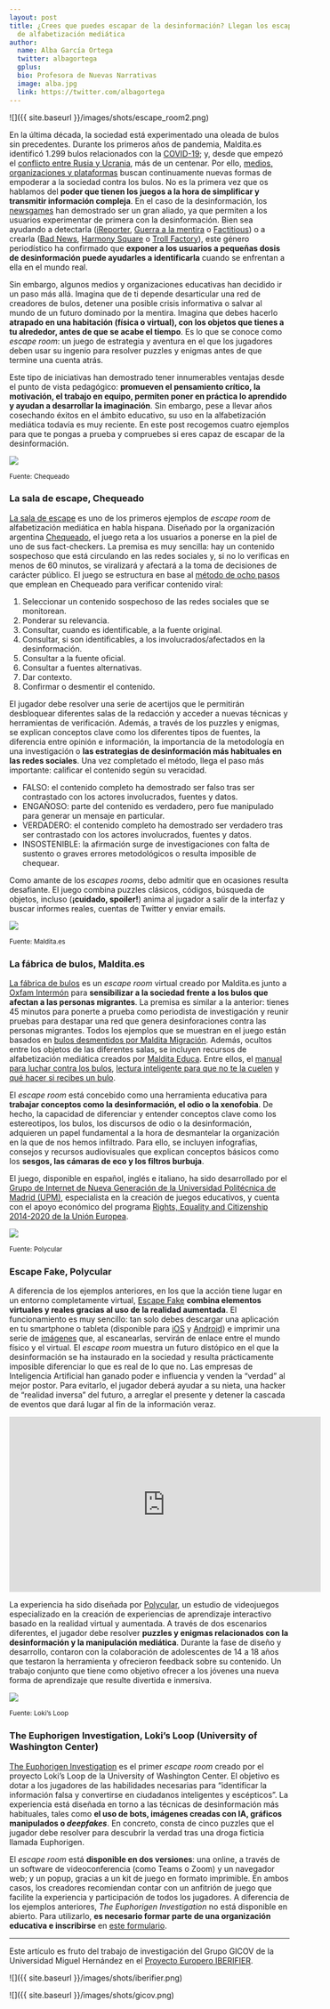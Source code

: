```yaml
---
layout: post
title: ¿Crees que puedes escapar de la desinformación? Llegan los escapes rooms
  de alfabetización mediática
author:
  name: Alba García Ortega
  twitter: albagortega
  gplus:  
  bio: Profesora de Nuevas Narrativas
  image: alba.jpg
  link: https://twitter.com/albagortega
---
```

![]({{ site.baseurl }}/images/shots/escape_room2.png)

En la última década, la sociedad está experimentado una oleada de bulos sin precedentes. Durante los primeros años de pandemia, Maldita.es identificó 1.299 bulos relacionados con la [COVID-19](https://maldita.es/malditobulo/20220808/coronavirus-bulos-pandemia-prevenir-virus-covid-19/); y, desde que empezó el [conflicto entre Rusia y Ucrania](https://maldita.es/malditobulo/20221021/conflicto-militar-rusia-ucrania-bulos/), más de un centenar. Por ello, [medios, organizaciones y plataformas](https://mip.umh.es/blog/2021/10/27/tiktok-desinformacion-alfabetizacion-mediatica/) buscan continuamente nuevas formas de empoderar a la sociedad contra los bulos. No es la primera vez que os hablamos del **poder que tienen los juegos a la hora de simplificar y transmitir información compleja**. En el caso de la desinformación, los [newsgames](https://mip.umh.es/blog/2021/05/27/vacuna-contra-desinformacion-newsgames-teoria-inoculacion/) han demostrado ser un gran aliado, ya que permiten a los usuarios experimentar de primera con la desinformación. Bien sea ayudando a detectarla ([iReporter](https://www.bbc.co.uk/news/resources/idt-8760dd58-84f9-4c98-ade2-590562670096), [Guerra a la mentira](https://lab.rtve.es/webdocs/guerra-mentira/es/) o [Factitious](http://factitious.augamestudio.com/#/)) o a crearla ([Bad News](https://www.getbadnews.com/en#intro), [Harmony Square](https://harmonysquare.game/en) o [Troll Factory](https://trollfactory.yle.fi/)), este género periodístico ha confirmado que **exponer a los usuarios a pequeñas dosis de desinformación puede ayudarles a identificarla** cuando se enfrentan a ella en el mundo real. 

Sin embargo, algunos medios y organizaciones educativas han decidido ir un paso más allá. Imagina que de ti depende desarticular una red de creadores de bulos, detener una posible crisis informativa o salvar al mundo de un futuro dominado por la mentira. Imagina que debes hacerlo **atrapado en una habitación (física o virtual), con los objetos que tienes a tu alrededor, antes de que se acabe el tiempo**. Es lo que se conoce como *escape room*: un juego de estrategia y aventura en el que los jugadores deben usar su ingenio para resolver puzzles y enigmas antes de que termine una cuenta atrás. 

Este tipo de iniciativas han demostrado tener innumerables ventajas desde el punto de vista pedagógico: **promueven el pensamiento crítico, la motivación, el trabajo en equipo, permiten poner en práctica lo aprendido y ayudan a desarrollar la imaginación**. Sin embargo, pese a llevar años cosechando éxitos en el ámbito educativo, su uso en la alfabetización mediática todavía es muy reciente. En este post recogemos cuatro ejemplos para que te pongas a prueba y compruebes si eres capaz de escapar de la desinformación. 

![](https://lh5.googleusercontent.com/N-n3OzyLK9TLri4EzPsOnbU_vVI-WHDSrYf_tSemg71_NTLN43p9VNSWw47ftm-8a9MDOWm4m0QUrvhpaLD7-_0zp-RMBpuRSZspqfxwKiVzORIlDP_nHiz-v5uFOxmeOufNV10JZyF6MAdFwWh3eTlOxhSwgBu_J2Dmrzn-zPbZbPod7Ds_iSIHOFn0xw)

<sup>Fuente: Chequeado

### **La sala de escape, Chequeado**

[La sala de escape](https://chequeado.com/saladeescape/) es uno de los primeros ejemplos de *escape room* de alfabetización mediática en habla hispana. Diseñado por la organización argentina [Chequeado](https://chequeado.com/), el juego reta a los usuarios a ponerse en la piel de uno de sus fact-checkers. La premisa es muy sencilla: hay un contenido sospechoso que está circulando en las redes sociales y, si no lo verificas en menos de 60 minutos, se viralizará y afectará a la toma de decisiones de carácter público. El juego se estructura en base al [método de ocho pasos](https://chequeado.com/metodo/) que emplean en Chequeado para verificar contenido viral: 

1. Seleccionar un contenido sospechoso de las redes sociales que se monitorean. 
2. Ponderar su relevancia.
3. Consultar, cuando es identificable, a la fuente original.
4. Consultar, si son identificables, a los involucrados/afectados en la desinformación.
5. Consultar a la fuente oficial.
6. Consultar a fuentes alternativas.
7. Dar contexto.
8. Confirmar o desmentir el contenido. 

El jugador debe resolver una serie de acertijos que le permitirán desbloquear diferentes salas de la redacción y acceder a nuevas técnicas y herramientas de verificación. Además, a través de los puzzles y enigmas, se explican conceptos clave como los diferentes tipos de fuentes, la diferencia entre opinión e información, la importancia de la metodología en una investigación o **las estrategias de desinformación más habituales en las redes sociales**. Una vez completado el método, llega el paso más importante: calificar el contenido según su veracidad. 

* FALSO: el contenido completo ha demostrado ser falso tras ser contrastado con los actores involucrados, fuentes y datos.
* ENGAÑOSO: parte del contenido es verdadero, pero fue manipulado para generar un mensaje en particular.
* VERDADERO: el contenido completo ha demostrado ser verdadero tras ser contrastado con los actores involucrados, fuentes y datos.
* INSOSTENIBLE: la afirmación surge de investigaciones con falta de sustento o graves errores metodológicos o resulta imposible de chequear.

Como amante de los *escapes rooms*, debo admitir que en ocasiones resulta desafiante. El juego combina puzzles clásicos, códigos, búsqueda de objetos, incluso (**¡cuidado, spoiler!**) anima al jugador a salir de la interfaz y buscar informes reales, cuentas de Twitter y enviar emails. 

![](https://lh3.googleusercontent.com/-XhDmig2VwEA3jaaXejvtJLx7mAYM6tz0ngcoDTOej00ZheSoVz2ntdu-KbmOBvXCOTKvMLKJey0iJe9-Erzg-hpyOpqyUTALP9KmyTJQ-47c4bKuK2So6fFW8IkJtDl5WP4Jf3GUqWOYgnTZ5oB7rmeee58DPj_SxhDkuByu2-oTWj-z_tpTIFu4BCKfQ)

<sup>Fuente: Maldita.es

### **La fábrica de bulos, Maldita.es**

[La fábrica de bulos](https://escaperoom.maldita.es/) es un *escape room* virtual creado por Maldita.es junto a [Oxfam Intermón](https://www.oxfamintermon.org/es) para **sensibilizar a la sociedad frente a los bulos que afectan a las personas migrantes**. La premisa es similar a la anterior: tienes 45 minutos para ponerte a prueba como periodista de investigación y reunir pruebas para destapar una red que genera desinforaciones contra las personas migrantes. Todos los ejemplos que se muestran en el juego están basados en [bulos desmentidos por Maldita Migración](https://maldita.es/migracion/bulos/). Además, ocultos entre los objetos de las diferentes salas, se incluyen recursos de alfabetización mediática creados por [Maldita Educa](https://maldita.es/malditaeduca/). Entre ellos, el [manual para luchar contra los bulos](https://drive.google.com/file/d/1DJBsnUvciKBr0RauRuPi5mp3neSz14VQ/view), [lectura inteligente para que no te la cuelen](https://drive.google.com/file/d/1ofAadIMsS0wi1u-K9vSkug9jwtH2t6j1/view) y [qué hacer si recibes un bulo](https://drive.google.com/file/d/15R3vq4T6jlNsYmgaMZkvogsjhYHpzlpY/view). 

El *escape room* está concebido como una herramienta educativa para **trabajar conceptos como la desinformación, el odio o la xenofobia**. De hecho, la capacidad de diferenciar y entender conceptos clave como los estereotipos, los bulos, los discursos de odio o la desinformación, adquieren un papel fundamental a la hora de desmantelar la organización en la que de nos hemos infiltrado. Para ello, se incluyen infografías, consejos y recursos audiovisuales que explican conceptos básicos como los **sesgos, las cámaras de eco y los filtros burbuja**. 

El juego, disponible en español, inglés e italiano, ha sido desarrollado por el [Grupo de Internet de Nueva Generación de la Universidad Politécnica de Madrid (UPM)](https://ging.github.io/), especialista en la creación de juegos educativos, y cuenta con el apoyo económico del programa [Rights, Equality and Citizenship 2014-2020 de la Unión Europea](https://ec.europa.eu/justice/grants1/programmes-2014-2020/rec/index_en.htm).

![](https://lh3.googleusercontent.com/I3-wqXPck3Lyau0fy2kLc96D0ieASTAVJBsX9PUxAUSXh5cUrvJkoVgCK7Wf1hNAGqGJjbLvwWXpvsOFx_x7ROJ6ZQSZGNtiHo1U7RdDWQlHK-xlLnEKdWom0M2LuGAto8fm-1QvFqCYkasRDOEf6V82d2PNsh0aYkXYdutH9-VsnV_ArCbUJ_mFIG7JRQ)

<sup>Fuente: Polycular 

### **Escape Fake, Polycular**

A diferencia de los ejemplos anteriores, en los que la acción tiene lugar en un entorno completamente virtual, [Escape Fake](https://escapefake.org/en/home-4/) **combina elementos virtuales y reales gracias al uso de la realidad aumentada**. El funcionamiento es muy sencillo: tan solo debes descargar una aplicación en tu smartphone o tableta (disponible para [iOS](https://apps.apple.com/at/app/escape-fake/id1462271723) y [Android](https://play.google.com/store/apps/details?id=com.polycular.escapefake&pcampaignid=MKT-Other-global-all-co-prtnr-py-PartBadge-Mar2515-1&pli=1)) e imprimir una serie de [imágenes](https://escapefake.org/escapefake-markerset-eu.pdf) que, al escanearlas, servirán de enlace entre el mundo físico y el virtual. El *escape room* muestra un futuro distópico en el que la desinformación se ha instaurado en la sociedad y resulta prácticamente imposible diferenciar lo que es real de lo que no. Las empresas de Inteligencia Artificial han ganado poder e influencia y venden la “verdad” al mejor postor. Para evitarlo, el jugador deberá ayudar a su nieta, una hacker de “realidad inversa” del futuro, a arreglar el presente y detener la cascada de eventos que dará lugar al fin de la información veraz.

<iframe width="560" height="315" src="https://www.youtube.com/embed/wmnF1_xoFP4" title="YouTube video player" frameborder="0" allow="accelerometer; autoplay; clipboard-write; encrypted-media; gyroscope; picture-in-picture" allowfullscreen></iframe>

La experiencia ha sido diseñada por [Polycular](https://www.polycular.com/), un estudio de videojuegos especializado en la creación de experiencias de aprendizaje interactivo basado en la realidad virtual y aumentada. A través de dos escenarios diferentes, el jugador debe resolver **puzzles y enigmas relacionados con la desinformación y la manipulación mediática**. Durante la fase de diseño y desarrollo, contaron con la colaboración de adolescentes de 14 a 18 años que testaron la herramienta y ofrecieron feedback sobre su contenido. Un trabajo conjunto que tiene como objetivo ofrecer a los jóvenes una nueva forma de aprendizaje que resulte divertida e inmersiva. 

![](https://lh5.googleusercontent.com/0M_K9dQlWll5vy_LP53r2ZsIjUQH-dxMDxupvzedUy-DZ13sJjZeqpRp7TRZfM1OwWVJqJnQkyC-n3LrCJ2vW3Nrw-d0s4H-TmurX70sGGGKLvk4zJFqq8cMS2gfZ3BOzGmFR35UxnccnNmkeeu4qYucaB__bOPG2ToVkutU-MOexsdtwai2s7tMK2jfUw)

<sup>Fuente: Loki’s Loop

### **The Euphorigen Investigation, Loki’s Loop (University of Washington Center)**

[The Euphorigen Investigation](https://www.lokisloop.org/) es el primer *escape room* creado por el proyecto Loki’s Loop de la University of Washington Center. El objetivo es dotar a los jugadores de las habilidades necesarias para “identificar la información falsa y convertirse en ciudadanos inteligentes y escépticos”. La experiencia está diseñada en torno a las técnicas de desinformación más habituales, tales como **el uso de bots, imágenes creadas con IA, gráficos manipulados o *deepfakes***. En concreto, consta de cinco puzzles que el jugador debe resolver para descubrir la verdad tras una droga ficticia llamada Euphorigen.

El *escape room* está **disponible en dos versiones**: una online, a través de un software de videoconferencia (como Teams o Zoom) y un navegador web; y un popup, gracias a un kit de juego en formato imprimible. En ambos casos, los creadores recomiendan contar con un anfitrión de juego que facilite la experiencia y participación de todos los jugadores. A diferencia de los ejemplos anteriores, *The Euphorigen Investigation* no está disponible en abierto. Para utilizarlo, **es necesario formar parte de una organización educativa e inscribirse** en [este formulario](https://forms.office.com/Pages/ResponsePage.aspx?id=W9229i_wGkSZoBYqxQYL0vUNG6GAIMVFqSMojgIMXWFURFU1OE5aMDlOR0ZOSzBUNVlTVTc2NzAwOC4u&embed=true).

* * *
Este artículo es fruto del trabajo de investigación del Grupo GICOV de la Universidad Miguel Hernández en el [Proyecto Europero IBERIFIER](https://iberifier.eu/).

![]({{ site.baseurl }}/images/shots/iberifier.png)

![]({{ site.baseurl }}/images/shots/gicov.png)
